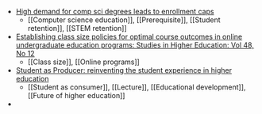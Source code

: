 - [High demand for comp sci degrees leads to enrollment caps](https://www.insidehighered.com/news/students/academics/2023/11/02/high-demand-comp-sci-degrees-leads-enrollment-caps?mc_cid=fbfcc91e03)
	- [[Computer science education]], [[Prerequisite]], [[Student retention]], [[STEM retention]]
- [Establishing class size policies for optimal course outcomes in online undergraduate education programs: Studies in Higher Education: Vol 48, No 12](https://www.tandfonline.com/doi/abs/10.1080/03075079.2023.2216725)
	- [[Class size]], [[Online programs]]
- [Student as Producer: reinventing the student experience in higher education](https://eprints.lincoln.ac.uk/id/eprint/1675/1/Future_of_HE_-_Chapter_10.pdf)
	- [[Student as consumer]], [[Lecture]], [[Educational development]], [[Future of higher education]]
-